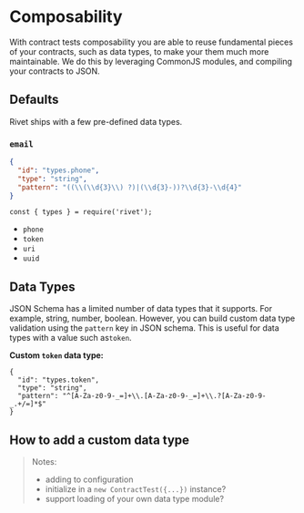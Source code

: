 # Composability

With contract tests composability you are able to reuse fundamental pieces of your contracts, such as data types, to make your them much more maintainable. We do this by leveraging CommonJS modules, and compiling your contracts to JSON.

## Defaults

Rivet ships with a few pre-defined data types.


### `email`

```json
{
  "id": "types.phone",
  "type": "string",
  "pattern": "((\\(\\d{3}\\) ?)|(\\d{3}-))?\\d{3}-\\d{4}"
}
```

```
const { types } = require('rivet');
``` 

- `phone`
- `token`
- `uri`
- `uuid`

## Data Types

JSON Schema has a limited number of data types that it supports. For example, string, number, boolean. However, you can build custom data type validation using the `pattern` key in JSON schema. This is useful for data types with a value such as`token`.

**Custom **`token`** data type:**

```
{  
  "id": "types.token",
  "type": "string",
  "pattern": "^[A-Za-z0-9-_=]+\\.[A-Za-z0-9-_=]+\\.?[A-Za-z0-9-_.+/=]*$"
}
```

## How to add a custom data type
> Notes:
> - adding to configuration
> - initialize in a `new ContractTest({...})` instance?
> - support loading of your own data type module?


